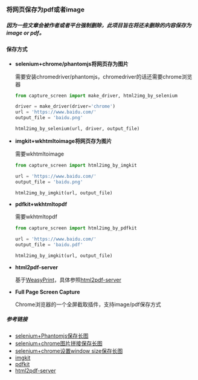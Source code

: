 ### 将网页保存为pdf或者image
##### 因为一些文章会被作者或者平台强制删除，此项目旨在将还未删除的内容保存为image or pdf。  



#### 保存方式
- **selenium+chrome/phantomjs将网页存为图片**

  需要安装chromedriver/phantomjs，chromedriver的话还需要chrome浏览器

  ```python
  from capture_screen import make_driver, html2img_by_selenium
  
  driver = make_driver(driver='chrome')
  url = 'https://www.baidu.com/'
  output_file = 'baidu.png'
  
  html2img_by_selenium(url, driver, output_file)
  ```

- **imgkit+wkhtmltoimage将网页存为图片**

  需要wkhtmltoimage

  ```python
  from capture_screen import html2img_by_imgkit
  
  url = 'https://www.baidu.com/'
  output_file = 'baidu.png'
  
  html2img_by_imgkit(url, output_file)
  ```


- **pdfkit+wkhtmltopdf**

  需要wkhtmltopdf

  ```python
  from capture_screen import html2img_by_pdfkit
  
  url = 'https://www.baidu.com/'
  output_file = 'baidu.pdf'
  
  html2img_by_imgkit(url, output_file)
  ```


- **html2pdf-server**

  基于[WeasyPrint](http://weasyprint.org/)，具体参照[html2pdf-server](https://github.com/spoqa/html2pdf-server)


- **Full Page Screen Capture**

  Chrome浏览器的一个全屏截取插件，支持image/pdf保存方式


##### 参考链接
* [selenium+Phantomjs保存长图](https://www.cnblogs.com/Jack-cx/p/9405737.html) 
* [selenium+chrome图片拼接保存长图](https://www.cnblogs.com/sparkling-ly/p/5466644.html)
* [selenium+chrome设置window size保存长图](http://www.cnblogs.com/MasterMonkInTemple/p/9970512.html)
* [imgkit](https://github.com/jarrekk/imgkit)
* [pdfkit](https://github.com/JazzCore/python-pdfkit)
* [html2pdf-server](https://github.com/spoqa/html2pdf-server)
